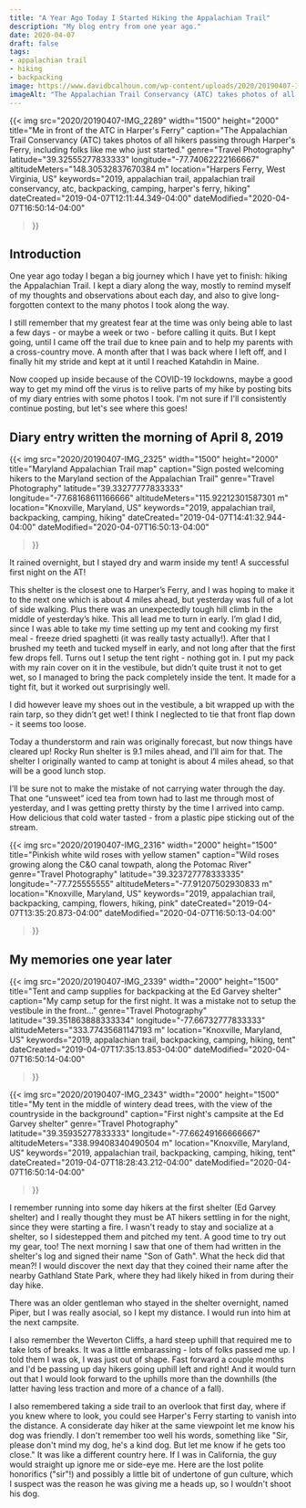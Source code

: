 ```yaml
---
title: "A Year Ago Today I Started Hiking the Appalachian Trail"
description: "My blog entry from one year ago."
date: 2020-04-07
draft: false
tags:
- appalachian trail
- hiking
- backpacking
image: https://www.davidbcalhoun.com/wp-content/uploads/2020/20190407-IMG_2289-2000px-resize.jpeg
imageAlt: "The Appalachian Trail Conservancy (ATC) takes photos of all hikers passing through Harper's Ferry, including folks like me who just started."
---
```


{{< img
    src="2020/20190407-IMG_2289"
    width="1500"
    height="2000"
    title="Me in front of the ATC in Harper's Ferry"
    caption="The Appalachian Trail Conservancy (ATC) takes photos of all hikers passing through Harper's Ferry, including folks like me who just started."
    genre="Travel Photography"
    latitude="39.32555277833333"
    longitude="-77.74062222166667"
    altitudeMeters="148.30532837670384 m"
    location="Harpers Ferry, West Virginia, US"
    keywords="2019, appalachian trail, appalachian trail conservancy, atc, backpacking, camping, harper's ferry, hiking"
    dateCreated="2019-04-07T12:11:44.349-04:00"
    dateModified="2020-04-07T16:50:14-04:00"
>}}

## Introduction

One year ago today I began a big journey which I have yet to finish: hiking the Appalachian Trail.  I kept a diary along the way, mostly to remind myself of my thoughts and observations about each day, and also to give long-forgotten context to the many photos I took along the way.

I still remember that my greatest fear at the time was only being able to last a few days - or maybe a week or two - before calling it quits.  But I kept going, until I came off the trail due to knee pain and to help my parents with a cross-country move.  A month after that I was back where I left off, and I finally hit my stride and kept at it until I reached Katahdin in Maine.

Now cooped up inside because of the COVID-19 lockdowns, maybe a good way to get my mind off the virus is to relive parts of my hike by posting bits of my diary entries with some photos I took.  I'm not sure if I'll consistently continue posting, but let's see where this goes!



## Diary entry written the morning of April 8, 2019

{{< img
    src="2020/20190407-IMG_2325"
    width="1500"
    height="2000"
    title="Maryland Appalachian Trail map"
    caption="Sign posted welcoming hikers to the Maryland section of the Appalachian Trail"
    genre="Travel Photography"
    latitude="39.33277777833333"
    longitude="-77.68168611166666"
    altitudeMeters="115.92212301587301 m"
    location="Knoxville, Maryland, US"
    keywords="2019, appalachian trail, backpacking, camping, hiking"
    dateCreated="2019-04-07T14:41:32.944-04:00"
    dateModified="2020-04-07T16:50:13-04:00"
>}}

It rained overnight, but I stayed dry and warm inside my tent!  A successful first night on the AT!

This shelter is the closest one to Harper’s Ferry, and I was hoping to make it to the next one which is about 4 miles ahead, but yesterday was full of a lot of side walking.  Plus there was an unexpectedly tough hill climb in the middle of yesterday’s hike.  This all lead me to turn in early.  I’m glad I did, since I was able to take my time setting up my tent and cooking my first meal - freeze dried spaghetti (it was really tasty actually!).  After that I brushed my teeth and tucked myself in early, and not long after that the first few drops fell.  Turns out I setup the tent right - nothing got in.  I put my pack with my rain cover on it in the vestibule, but didn’t quite trust it not to get wet, so I managed to bring the pack completely inside the tent.  It made for a tight fit, but it worked out surprisingly well.

I did however leave my shoes out in the vestibule, a bit wrapped up with the rain tarp, so they didn’t get wet!  I think I neglected to tie that front flap down - it seems too loose.

Today a thunderstorm and rain was originally forecast, but now things have cleared up!  Rocky Run shelter is 9.1 miles ahead, and I’ll aim for that.  The shelter I originally wanted to camp at tonight is about 4 miles ahead, so that will be a good lunch stop.

I’ll be sure not to make the mistake of not carrying water through the day.  That one “unsweet” iced tea from town had to last me through most of yesterday, and I was getting pretty thirsty by the time I arrived into camp.  How delicious that cold water tasted - from a plastic pipe sticking out of the stream.


{{< img
    src="2020/20190407-IMG_2316"
    width="2000"
    height="1500"
    title="Pinkish white wild roses with yellow stamen"
    caption="Wild roses growing along the C&O canal towpath, along the Potomac River"
    genre="Travel Photography"
    latitude="39.323727778333335"
    longitude="-77.725555555"
    altitudeMeters="-77.91207502930833 m"
    location="Knoxville, Maryland, US"
    keywords="2019, appalachian trail, backpacking, camping, flowers, hiking, pink"
    dateCreated="2019-04-07T13:35:20.873-04:00"
    dateModified="2020-04-07T16:50:13-04:00"
>}}

## My memories one year later

{{< img
    src="2020/20190407-IMG_2339"
    width="2000"
    height="1500"
    title="Tent and camp supplies for backpacking at the Ed Garvey shelter"
    caption="My camp setup for the first night.  It was a mistake not to setup the vestibule in the front..."
    genre="Travel Photography"
    latitude="39.351863888333334"
    longitude="-77.66732777833333"
    altitudeMeters="333.77435681147193 m"
    location="Knoxville, Maryland, US"
    keywords="2019, appalachian trail, backpacking, camping, hiking, tent"
    dateCreated="2019-04-07T17:35:13.853-04:00"
    dateModified="2020-04-07T16:50:14-04:00"
>}}

{{< img
    src="2020/20190407-IMG_2343"
    width="2000"
    height="1500"
    title="My tent in the middle of wintery dead trees, with the view of the countryside in the background"
    caption="First night's campsite at the Ed Garvey shelter"
    genre="Travel Photography"
    latitude="39.35935277833333"
    longitude="-77.66249166666667"
    altitudeMeters="338.99408340490504 m"
    location="Knoxville, Maryland, US"
    keywords="2019, appalachian trail, backpacking, camping, hiking, tent"
    dateCreated="2019-04-07T18:28:43.212-04:00"
    dateModified="2020-04-07T16:50:14-04:00"
>}}

I remember running into some day hikers at the first shelter (Ed Garvey shelter) and I really thought they must be AT hikers settling in for the night, since they were starting a fire.  I wasn't ready to stay and socialize at a shelter, so I sidestepped them and pitched my tent.  A good time to try out my gear, too!  The next morning I saw that one of them had written in the shelter's log and signed their name "Son of Gath".  What the heck did that mean?!  I would discover the next day that they coined their name after the nearby Gathland State Park, where they had likely hiked in from during their day hike.

There was an older gentleman who stayed in the shelter overnight, named Piper, but I was really asocial, so I kept my distance.  I would run into him at the next campsite.

I also remember the Weverton Cliffs, a hard steep uphill that required me to take lots of breaks.  It was a little embarassing - lots of folks passed me up.  I told them I was ok, I was just out of shape.  Fast forward a couple months and I'd be passing up day hikers going uphill left and right!  And it would turn out that I would look forward to the uphills more than the downhills (the latter having less traction and more of a chance of a fall).

I also remembered taking a side trail to an overlook that first day, where if you knew where to look, you could see Harper's Ferry starting to vanish into the distance.  A considerate day hiker at the same viewpoint let me know his dog was friendly.  I don't remember too well his words, something like "Sir, please don't mind my dog, he's a kind dog.  But let me know if he gets too close."  It was like a different country here.  If I was in California, the guy would straight up ignore me or side-eye me.  Here are the lost polite honorifics ("sir"!) and possibly a little bit of undertone of gun culture, which I suspect was the reason he was giving me a heads up, so I wouldn't shoot his dog.

